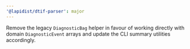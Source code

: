 ```yaml
---
'@lapidist/dtif-parser': major
---
```


Remove the legacy `DiagnosticBag` helper in favour of working directly with domain `DiagnosticEvent` arrays and update the CLI
summary utilities accordingly.
